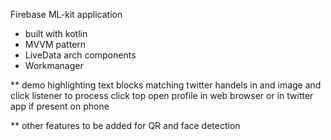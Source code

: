 Firebase ML-kit application 
- built with kotlin
- MVVM pattern
- LiveData arch components
- Workmanager  


** demo highlighting text blocks matching twitter handels in and image and click listener to process click 
top open profile in web browser or in twitter app if present on phone

** other features to be added for QR and face detection 
